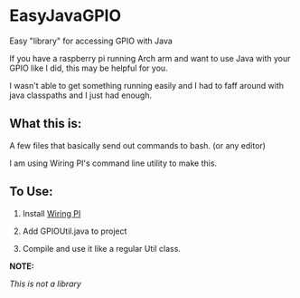 # EasyJavaGPIO
Easy "library" for accessing GPIO with Java

If you have a raspberry pi running Arch arm and want to use Java with your GPIO like I did, this may be helpful for you.

I wasn't able to get something running easily and I had to faff around with java classpaths and I just had enough.

## What this is: 

A few files that basically send out commands to bash. (or any editor)

I am using Wiring PI's command line utility to make this. 

## To Use:

1) Install [Wiring PI](http://wiringpi.com/download-and-install/)

2) Add GPIOUtil.java to project

3) Compile and use it like a regular Util class.


**NOTE:**

*This is not a library*
